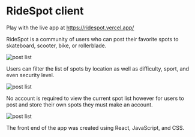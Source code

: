 # RideSpot client

Play with the live app at https://ridespot.vercel.app/

RideSpot is a community of users who can post their favorite spots to skateboard, scooter, bike, or rollerblade.

![post list](https://github.com/ArianPaymozd/RideSpot-client/master/src/MainPaige/images/post-list[441].jpg?raw=true)

Users can filter the list of spots by location as well as difficulty, sport, and even security level.

![post list](https://github.com/ArianPaymozd/RideSpot-client/master/src/MainPaige/images/filter-list[442].jpg?raw=true)

No account is required to view the current spot list however for users to post and store their own spots they must make an account.

![post list](https://github.com/ArianPaymozd/RideSpot-client/master/src/MainPaige/images/add-post[443].jpg?raw=true)

The front end of the app was created using React, JavaScript, and CSS.



